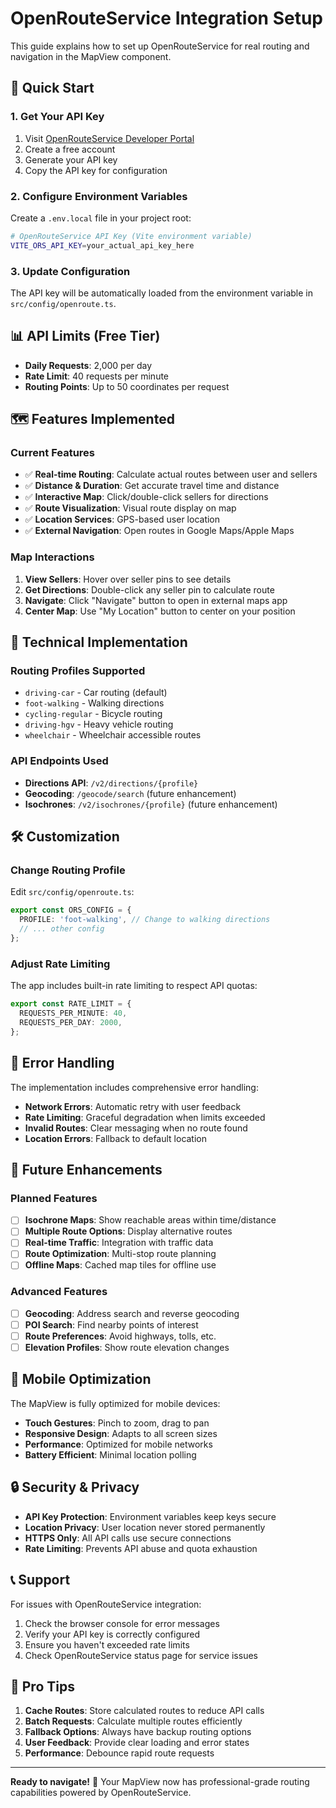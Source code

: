 # OpenRouteService Integration Setup

This guide explains how to set up OpenRouteService for real routing and navigation in the MapView component.

## 🚀 Quick Start

### 1. Get Your API Key

1. Visit [OpenRouteService Developer Portal](https://openrouteservice.org/dev/#/signup)
2. Create a free account
3. Generate your API key
4. Copy the API key for configuration

### 2. Configure Environment Variables

Create a `.env.local` file in your project root:

```bash
# OpenRouteService API Key (Vite environment variable)
VITE_ORS_API_KEY=your_actual_api_key_here
```

### 3. Update Configuration

The API key will be automatically loaded from the environment variable in `src/config/openroute.ts`.

## 📊 API Limits (Free Tier)

- **Daily Requests**: 2,000 per day
- **Rate Limit**: 40 requests per minute
- **Routing Points**: Up to 50 coordinates per request

## 🗺️ Features Implemented

### Current Features

- ✅ **Real-time Routing**: Calculate actual routes between user and sellers
- ✅ **Distance & Duration**: Get accurate travel time and distance
- ✅ **Interactive Map**: Click/double-click sellers for directions
- ✅ **Route Visualization**: Visual route display on map
- ✅ **Location Services**: GPS-based user location
- ✅ **External Navigation**: Open routes in Google Maps/Apple Maps

### Map Interactions

1. **View Sellers**: Hover over seller pins to see details
2. **Get Directions**: Double-click any seller pin to calculate route
3. **Navigate**: Click "Navigate" button to open in external maps app
4. **Center Map**: Use "My Location" button to center on your position

## 🔧 Technical Implementation

### Routing Profiles Supported

- `driving-car` - Car routing (default)
- `foot-walking` - Walking directions
- `cycling-regular` - Bicycle routing
- `driving-hgv` - Heavy vehicle routing
- `wheelchair` - Wheelchair accessible routes

### API Endpoints Used

- **Directions API**: `/v2/directions/{profile}`
- **Geocoding**: `/geocode/search` (future enhancement)
- **Isochrones**: `/v2/isochrones/{profile}` (future enhancement)

## 🛠️ Customization

### Change Routing Profile

Edit `src/config/openroute.ts`:

```typescript
export const ORS_CONFIG = {
  PROFILE: 'foot-walking', // Change to walking directions
  // ... other config
};
```

### Adjust Rate Limiting

The app includes built-in rate limiting to respect API quotas:

```typescript
export const RATE_LIMIT = {
  REQUESTS_PER_MINUTE: 40,
  REQUESTS_PER_DAY: 2000,
};
```

## 🚨 Error Handling

The implementation includes comprehensive error handling:

- **Network Errors**: Automatic retry with user feedback
- **Rate Limiting**: Graceful degradation when limits exceeded
- **Invalid Routes**: Clear messaging when no route found
- **Location Errors**: Fallback to default location

## 🔮 Future Enhancements

### Planned Features

- [ ] **Isochrone Maps**: Show reachable areas within time/distance
- [ ] **Multiple Route Options**: Display alternative routes
- [ ] **Real-time Traffic**: Integration with traffic data
- [ ] **Route Optimization**: Multi-stop route planning
- [ ] **Offline Maps**: Cached map tiles for offline use

### Advanced Features

- [ ] **Geocoding**: Address search and reverse geocoding
- [ ] **POI Search**: Find nearby points of interest
- [ ] **Route Preferences**: Avoid highways, tolls, etc.
- [ ] **Elevation Profiles**: Show route elevation changes

## 📱 Mobile Optimization

The MapView is fully optimized for mobile devices:

- **Touch Gestures**: Pinch to zoom, drag to pan
- **Responsive Design**: Adapts to all screen sizes
- **Performance**: Optimized for mobile networks
- **Battery Efficient**: Minimal location polling

## 🔒 Security & Privacy

- **API Key Protection**: Environment variables keep keys secure
- **Location Privacy**: User location never stored permanently
- **HTTPS Only**: All API calls use secure connections
- **Rate Limiting**: Prevents API abuse and quota exhaustion

## 📞 Support

For issues with OpenRouteService integration:

1. Check the browser console for error messages
2. Verify your API key is correctly configured
3. Ensure you haven't exceeded rate limits
4. Check OpenRouteService status page for service issues

## 🌟 Pro Tips

1. **Cache Routes**: Store calculated routes to reduce API calls
2. **Batch Requests**: Calculate multiple routes efficiently
3. **Fallback Options**: Always have backup routing options
4. **User Feedback**: Provide clear loading and error states
5. **Performance**: Debounce rapid route requests

---

**Ready to navigate!** 🧭 Your MapView now has professional-grade routing capabilities powered by OpenRouteService.
